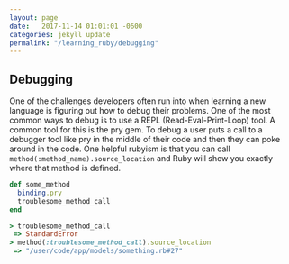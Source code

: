 ```yaml
---
layout: page
date:   2017-11-14 01:01:01 -0600
categories: jekyll update
permalink: "/learning_ruby/debugging"
---
```


## Debugging

One of the challenges developers often run into when learning a new language is
figuring out how to debug their problems.
One of the most common ways to debug is to use a REPL (Read-Eval-Print-Loop) tool.
A common tool for this is the pry gem.
To debug a user puts a call to a debugger tool like pry in the middle of their
code and then they can poke around in the code.
One helpful rubyism is that you can call `method(:method_name).source_location`
and Ruby will show you exactly where that method is defined.

```ruby
def some_method
  binding.pry
  troublesome_method_call
end

> troublesome_method_call
 => StandardError
> method(:troublesome_method_call).source_location
 => "/user/code/app/models/something.rb#27"
```
